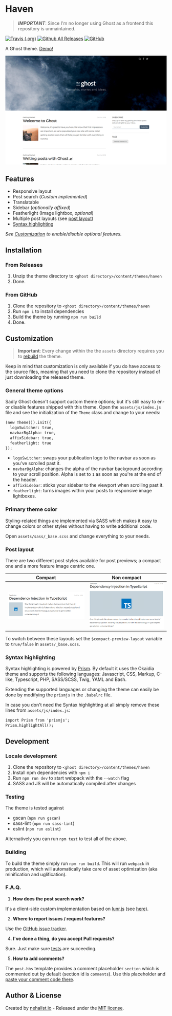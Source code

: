 # Haven

> ***IMPORTANT***: Since I'm no longer using Ghost as a frontend this repository is unmaintained.

[![Travis (.org)](https://img.shields.io/travis/nehalist/Haven.svg)](https://travis-ci.org/nehalist/Haven)
[![Github All Releases](https://img.shields.io/github/downloads/nehalist/Haven/total.svg)](https://github.com/nehalist/Haven/releases)
[![GitHub](https://img.shields.io/github/license/nehalist/Haven.svg)](https://github.com/nehalist/Haven/blob/master/LICENSE)

A Ghost theme. [Demo!](//haven.nehalist.io)

![haven](screenshot.png)

## Features

- Responsive layout
- Post search (*Custom implemented*)
- Translatable
- Sidebar (*optionally affixed*)
- Featherlight (Image lightbox, *optional*)
- Multiple post layouts (see [post layout](#post-layout))
- [Syntax highlighting](#syntax-highlighting)

*See [Customization](#customization) to enable/disable optional features.*

## Installation

### From Releases

1. Unzip the theme directory to `<ghost directory>/content/themes/haven`
2. Done.

### From GitHub

1. Clone the repository to `<ghost directory>/content/themes/haven`
2. Run `npm i` to install dependencies
3. Build the theme by running `npm run build`
4. Done.

## Customization

> **Important**: Every change within the the `assets` directory requires you to [rebuild](#building) the theme.

Keep in mind that customization is only available if you do have access to the source files, meaning that you need to 
clone the repository instead of just downloading the released theme.

### General theme options

Sadly Ghost doesn't support custom theme options; but it's still easy to en- or 
disable features shipped with this theme. Open the `assets/js/index.js` file and 
see the initialization of the `Theme` class and change to your needs:

```
(new Theme()).init({
  logoSwitcher: true,
  navbarBgAlpha: true,
  affixSidebar: true,
  featherlight: true
});
```

- `logoSwitcher`: swaps your publication logo to the navbar as soon as you've scrolled past it.
- `navbarBgAlpha`: changes the alpha of the navbar background according to your scroll position. Alpha is set to `1` as 
soon as you're at the end of the header.
- `affixSidebar`: sticks your sidebar to the viewport when scrolling past it.
- `featherlight`: turns images within your posts to responsive image lightboxes.

### Primary theme color

Styling-related things are implemented via SASS which makes it easy to change colors 
or other styles without having to write additional code.

Open `assets/sass/_base.scss` and change everything to your needs.

### Post layout

There are two different post styles available for post previews; a compact one and a more feature image centric one.

| Compact | Non compact |
| --- | --- |
| ![compact_true](compact_true.png) | ![compact_false](compact_false.png) |

To switch between these layouts set the `$compact-preview-layout` variable to `true/false` in `assets/_base.scss`.

### Syntax highlighting

Syntax highlighting is powered by [Prism](//prismjs.com/). By default it uses the Okaidia theme and supports 
the following languages: Javascript, CSS, Markup, C-like, Typescript, PHP, SASS/SCSS, Twig, YAML and Bash.
 
Extending the supported languages or changing the theme can easily be done by modifying the `prismjs` in 
the `.babelrc` file.

In case you don't need the Syntax highlighting at all simply remove these lines from `assets/js/index.js`:

```
import Prism from 'prismjs';
Prism.highlightAll();
``` 

## Development

### Locale development

1. Clone the repository to `<ghost directory>/content/themes/haven`
2. Install npm dependencies with `npm i`
3. Run `npm run dev` to start webpack with the `--watch` flag
4. SASS and JS will be automatically compiled after changes

### Testing

The theme is tested against

- gscan (`npm run gscan`)
- sass-lint (`npm run sass-lint`)
- eslint (`npm run eslint`)

Alternatively you can run `npm test` to test all of the above.

### Building

To build the theme simply run `npm run build`. This will run `webpack` in production, which will 
automatically take care of asset optimization (aka minification and uglification).

### F.A.Q.

1. **How does the post search work?**

It's a client-side custom implementation based on [lunr.js](//lunrjs.com/) (see [here](assets/js/Search.js)).

2. **Where to report issues / request features?**

Use the [GitHub issue tracker](//github.com/nehalist/Haven/issues).

4. **I've done a thing, do you accept Pull requests?**

Sure. Just make sure [tests](#testing) are succeeding.

5. **How to add comments?**

The `post.hbs` template provides a comment placeholder `section` which is commented out
by default (section id is `comments`). Use this placeholder 
and [paste your comment code there](https://www.ghostforbeginners.com/how-to-enable-comments-on-a-ghost-blog/).

## Author & License

Created by [nehalist.io](//nehalist.io) - Released under the [MIT license](LICENSE).
